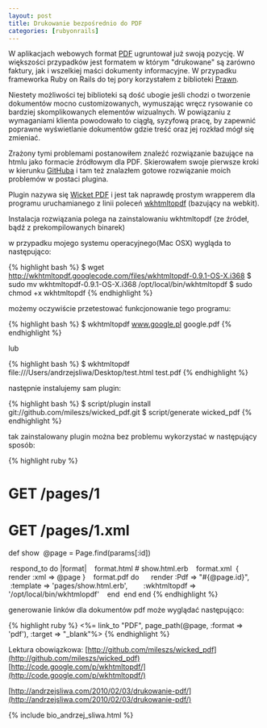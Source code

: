 ```yaml
---
layout: post
title: Drukowanie bezpośrednio do PDF
categories: [rubyonrails]
---
```

W aplikacjach webowych format [PDF](http://pl.wikipedia.org/wiki/Pdf) ugruntował już swoją pozycję. W większości przypadków jest formatem w którym "drukowane" są zarówno faktury, jak i wszelkiej maści dokumenty informacyjne. W przypadku frameworka
Ruby on Rails do tej pory korzystałem z biblioteki [Prawn](http://prawn.majesticseacreature.com/).

Niestety możliwości tej biblioteki są dość ubogie jeśli chodzi o tworzenie dokumentów mocno customizowanych, wymuszając wręcz rysowanie co bardziej skomplikowanych elementów wizualnych. W powiązaniu z wymaganiami klienta
powodowało to ciągłą, syzyfową pracę, by zapewnić poprawne wyświetlanie dokumentów gdzie treść oraz jej rozkład
mógł się zmieniać.

Zrażony tymi problemami postanowiłem znaleźć rozwiązanie bazujące na htmlu jako formacie źródłowym dla PDF.
Skierowałem swoje pierwsze kroki w kierunku [GitHuba](http://github.com) i tam też znalazłem gotowe rozwiązanie moich problemów
w postaci plugina.

Plugin nazywa się [Wicket PDF](http://github.com/mileszs/wicked_pdf ) i jest tak naprawdę prostym wrapperem dla programu uruchamianego z linii poleceń
[wkhtmltopdf](http://code.google.com/p/wkhtmltopdf/) (bazujący na webkit).

Instalacja rozwiązania polega na zainstalowaniu wkhtmltopdf (ze źródeł, bądź z prekompilowanych binarek)

w przypadku mojego systemu operacyjnego(Mac OSX) wygląda to następująco:

{% highlight bash %}
$ wget http://wkhtmltopdf.googlecode.com/files/wkhtmltopdf-0.9.1-OS-X.i368
$ sudo mv wkhtmltopdf-0.9.1-OS-X.i368 /opt/local/bin/wkhtmltopdf
$ sudo chmod +x wkhtmltopdf
{% endhighlight %}

możemy oczywiście przetestować funkcjonowanie tego programu:

{% highlight bash %}
$ wkhtmltopdf www.google.pl google.pdf
{% endhighlight %}

lub

{% highlight bash %}
$ wkhtmltopdf file:///Users/andrzejsliwa/Desktop/test.html test.pdf
{% endhighlight %}

następnie instalujemy sam plugin:

{% highlight bash %}
$ script/plugin install git://github.com/mileszs/wicked_pdf.git
$ script/generate wicked_pdf
{% endhighlight %}


tak zainstalowany plugin można bez problemu wykorzystać w następujący sposób:

{% highlight ruby %}
# GET /pages/1
# GET /pages/1.xml
def show
  @page = Page.find(params[:id])

  respond_to do |format|
    format.html # show.html.erb
    format.xml  { render :xml => @page }
    format.pdf do
      render :Pdf => "#{@page.id}",
        :template => 'pages/show.html.erb',
        :wkhtmltopdf => '/opt/local/bin/wkhtmlopdf'
    end
  end
end
{% endhighlight %}

generowanie linków dla dokumentów pdf może wyglądać następująco:

{% highlight ruby %}
<%= link_to "PDF", page_path(@page, :format => 'pdf'), :target => "_blank"%>
{% endhighlight %}

Lektura obowiązkowa:
[http://github.com/mileszs/wicked_pdf](http://github.com/mileszs/wicked_pdf)
[http://code.google.com/p/wkhtmltopdf/](http://code.google.com/p/wkhtmltopdf/)

[http://andrzejsliwa.com/2010/02/03/drukowanie-pdf/](http://andrzejsliwa.com/2010/02/03/drukowanie-pdf/)

{% include bio_andrzej_sliwa.html %}
